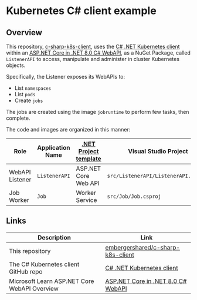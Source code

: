 # Kubernetes C# client example

## Overview

This repository, [c-sharp-k8s-client](https://github.com/embergershared/c-sharp-k8s-client), uses the [C# .NET Kubernetes client](https://github.com/kubernetes-client/csharp) within an [ASP.NET Core in .NET 8.0 C# WebAPI](https://learn.microsoft.com/en-us/aspnet/core/web-api/?view=aspnetcore-8.0), as a NuGet Package, called `ListenerAPI` to access, manipulate and administer in cluster Kubernetes objects.

Specifically, the Listener exposes its WebAPIs to:

- List `namespaces`
- List `pods`
- Create `jobs`

The jobs are created using the image `jobruntime` to perform few tasks, then complete.

The code and images are organized in this manner:

Role | Application Name | [.NET Project template](https://learn.microsoft.com/en-us/dotnet/core/project-sdk/overview) | Visual Studio Project | Docker Image Name
---------|----------|---------|---------|---------
 WebAPI Listener | `ListenerAPI` | ASP.NET Core Web API | `src/ListenerAPI/ListenerAPI.csproj` | `listenerapi:dev`
 Job Worker | `Job` | Worker Service | `src/Job/Job.csproj` | `jobworker:dev`

## Links

Description | Link
---------|----------
 This repository | [embergershared/c-sharp-k8s-client](https://github.com/embergershared/c-sharp-k8s-client)
 The C# Kubernetes client GitHub repo | [C# .NET Kubernetes client](https://github.com/kubernetes-client/csharp)
 Microsoft Learn ASP.NET Core WebAPI Overview | [ASP.NET Core in .NET 8.0 C# WebAPI](https://learn.microsoft.com/en-us/aspnet/core/web-api/?view=aspnetcore-8.0)
